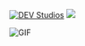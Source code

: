 [<img src="https://img.shields.io/static/v1?logo=discord&label=&message=DEV%20Studios&logoColor=292A34&labelColor=9580ff&style=flat-square" alt="DEV Studios">](https://boosterbot.xyz/support)
![](https://komarev.com/ghpvc/?username=diabolusgx&style=flat-square&color=9580ff)

[comment]: # (<img src = "https://readme-jokes.vercel.app/api?theme=material-palenight" />)

<img align="center" alt="GIF" src="https://media.giphy.com/media/hrSFdM4rg8VFpXyz2m/giphy.gif" />
